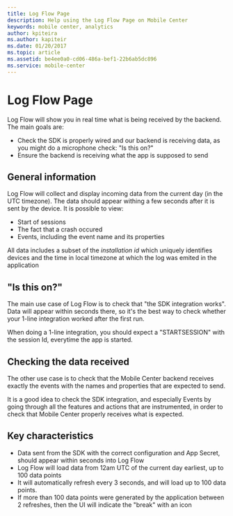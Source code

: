 ```yaml
---
title: Log Flow Page
description: Help using the Log Flow Page on Mobile Center
keywords: mobile center, analytics
author: kpiteira
ms.author: kapiteir
ms.date: 01/20/2017
ms.topic: article
ms.assetid: be4ee0a0-cd06-486a-bef1-22b6ab5dc896
ms.service: mobile-center
---
```


# Log Flow Page

Log Flow will show you in real time what is being received by the backend.
The main goals are:
- Check the SDK is properly wired and our backend is receiving data, as you might do a microphone check: "Is this on?"
- Ensure the backend is receiving what the app is supposed to send

## General information
Log Flow will collect and display incoming data from the current day (in the UTC timezone). The data should appear withing a few seconds after it is sent by the device.
It is possible to view:
- Start of sessions
- The fact that a crash occured
- Events, including the event name and its properties

All data includes a subset of the _installation id_ which uniquely identifies devices and the time in local timezone at which the log was emited in the application

## "Is this on?"
The main use case of Log Flow is to check that "the SDK integration works". Data will appear within seconds there, so it's the best way to check whether your 1-line integration worked after the first run.

When doing a 1-line integration, you should expect a "STARTSESSION" with the session Id, everytime the app is started.

## Checking the data received
The other use case is to check that the Mobile Center backend receives exactly the events with the names and properties that are expected to send.

It is a good idea to check the SDK integration, and especially Events by going through all the features and actions that are instrumented, in order to check that Mobile Center properly receives what is expected.

## Key characteristics

- Data sent from the SDK with the correct configuration and App Secret, should appear within seconds into Log Flow
- Log Flow will load data from 12am UTC of the current day earliest, up to 100 data points
- It will automatically refresh every 3 seconds, and will load up to 100 data points.
- If more than 100 data points were generated by the application between 2 refreshes, then the UI will indicate the "break" with an icon
